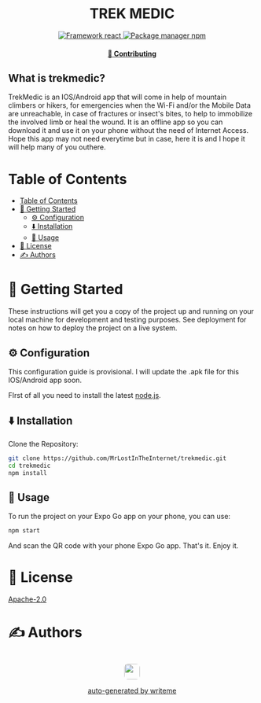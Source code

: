 <div align="center">
<p align="center">
    <h1 align="center">
        TREK MEDIC
    </h1>
    <p align="center"></p>
</p>

<p align="center">
    <a href="https://reactjs.org/" target="_blank">
    <img alt="Framework react" src="https://img.shields.io/badge/framework-react-61dafb?logo=react&labelColor=&logoColor=white&style=flat-square&logoWidth=20">
</a> <a href="https://www.npmjs.com/" target="_blank">
    <img alt="Package manager npm" src="https://img.shields.io/badge/package%20manager-npm-cb3837?logo=npm&labelColor=&logoColor=white&style=flat-square&logoWidth=20">
</a> 
</p>


<div align="center">
    <h4>
        <a href="/CONTRIBUTING.md">
            👥 Contributing
        </a>
    </h4>
</div>
</div>

## What is trekmedic?
TrekMedic is an IOS/Android app that will come in help of mountain climbers or hikers, for emergencies when the Wi-Fi and/or the Mobile Data are unreachable, in case of fractures or insect's bites, to help to immobilize the involved limb or heal the wound.
It is an offline app so you can download it and use it on your phone without the need of Internet Access. Hope this app may not need everytime but in case, here it is and I hope it will help many of you outhere.
# Table of Contents
- [Table of Contents](#table-of-contents)
- [🏁 Getting Started ](#getting-started)
  - [⚙️ Configuration ](#configuration)
  - [⬇️ Installation ](#️installation)
  - [🎈 Usage ](#usage)
- [📄 License](#license)
- [✍️ Authors ](#️authors)
# 🏁 Getting Started <a name = "getting-started"></a>

These instructions will get you a copy of the project up and running on your local machine for development and testing purposes. See deployment for notes on how to deploy the project on a live system.

## ⚙️ Configuration <a name="configuration"></a>
This configuration guide is provisional. I will update the .apk file for this IOS/Android app soon.

FIrst of all you need to install the latest [node.js](https://nodejs.org/en/download).


## ⬇️ Installation <a name="installation"></a>
Clone the Repository:
```bash
git clone https://github.com/MrLostInTheInternet/trekmedic.git
cd trekmedic
npm install
```

## 🎈 Usage <a name="usage"></a>
To run the project on your Expo Go app on your phone, you can use:
```bash
npm start
```
And scan the QR code with your phone Expo Go app. That's it. Enjoy it.


# 📄 License <a name="license"></a>
<a href="https://github.com/MrLostInTheInternet/trekmedic.git/blob/master/LICENSE" target="_blank">
    Apache-2.0
</a>

# ✍️ Authors <a name="authors"></a>
<p align="center">
<br>
<a href="https://github.com/MrLostInTheInternet" target='_blank'>
<img height='32' style='border:0px;height:32px;border-radius:.5rem' src='https://img.shields.io/badge/GitHub-100000?style&#x3D;for-the-badge&amp;logo&#x3D;github&amp;logoColor&#x3D;white' border='0'
</a>


<p align="center">
auto-generated by <a href="https://github.com/writeme-project/writeme">writeme</a>
</p>
